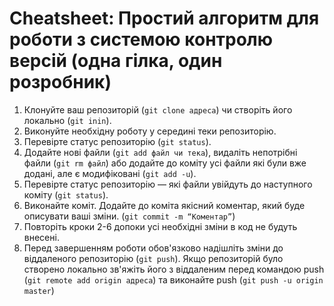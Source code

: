 # Cheatsheet: Простий алгоритм для роботи з системою контролю версій \(одна гілка, один розробник\)

1. Клонуйте ваш репозиторій \(`git clone адреса`\) чи створіть його локально \(`git inin`\).
2. Виконуйте необхідну роботу у середині теки репозиторію.
3. Перевірте статус репозиторію \(`git status`\).
4. Додайте нові файли \(`git add файл чи тека`\), видаліть непотрібні файли \(`git rm файл`\) або додайте до коміту усі файли які були вже додані, але є модифіковані \(`git add -u`\).
5. Перевірте статус репозиторію — які файли увійдуть до наступного коміту \(`git status`\).
6. Виконайте коміт. Додайте до коміта якісний коментар, який буде описувати ваші зміни. \(`git commit -m “Коментар”`\)
7. Повторіть кроки 2-6 допоки усі необхідні зміни в код не будуть внесені.
8. Перед завершенням роботи обов'язково надішліть зміни до віддаленого репозиторію \(`git push`\). Якщо репозиторій було створено локально зв'яжіть його з віддаленим перед командою push \(`git remote add origin адреса`\) та виконайте push \(`git push -u origin master`\)

